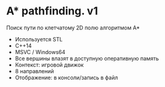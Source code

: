 # A* pathfinding. v1
Поиск пути по клетчатому 2D полю алгоритмом А*

* Используется STL
* C++14
* MSVC / Windows64
* Все вершины влазят в доступную оперативную память
* Контекст: игровой движок
* 8 направлений
* Отображение: в консоли/запись в файл
